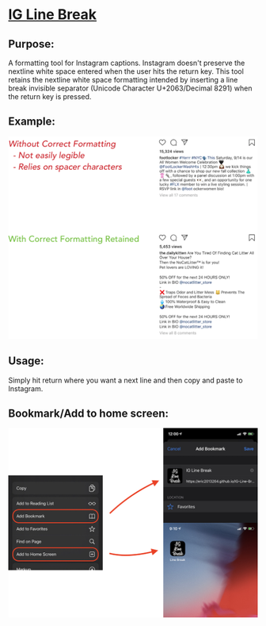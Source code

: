 # [IG Line Break](https://eric2013264.github.io/IG-Line-Break)

## Purpose: 
A formatting tool for Instagram captions. Instagram doesn't preserve the nextline white space entered when the user hits the return key. This tool retains the nextline white space formatting intended by inserting a line break invisible separator (Unicode Character U+2063/Decimal 8291) when the return key is pressed.

## Example:
![Formatting](https://raw.githubusercontent.com/eric2013264/IG-Line-Break/master/images/formatting.png)

## Usage:
Simply hit return where you want a next line and then copy and paste to Instagram. 

## Bookmark/Add to home screen:
![Add to home screen](https://raw.githubusercontent.com/eric2013264/IG-Line-Break/master/images/iOSAddToHomescreen.png)
